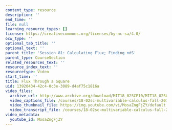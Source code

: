 ```yaml
---
content_type: resource
description: ''
end_time: ''
file: null
learning_resource_types: []
license: https://creativecommons.org/licenses/by-nc-sa/4.0/
ocw_type: ''
optional_tab_title: ''
optional_text: ''
parent_title: 'Session 81: Calculating Flux; Finding ndS'
parent_type: CourseSection
related_resources_text: ''
resource_index_text: ''
resourcetype: Video
start_time: ''
title: Flux Through a Square
uid: 13920434-42c4-0c3e-3089-d4af75c1816a
video_files:
  archive_url: http://www.archive.org/download/MIT18_02SCF10/MIT18_02SCF10Rec_57_300k.mp4
  video_captions_file: /courses/18-02sc-multivariable-calculus-fall-2010/d10ca0f266bd501087dc03ba2c7b2bab_MosaZngFjZY.vtt
  video_thumbnail_file: https://img.youtube.com/vi/MosaZngFjZY/default.jpg
  video_transcript_file: /courses/18-02sc-multivariable-calculus-fall-2010/6d179d2759a1375c51467f4dc498ad4c_MosaZngFjZY.pdf
video_metadata:
  youtube_id: MosaZngFjZY
---
```

